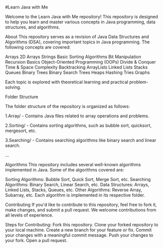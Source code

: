 ﻿#Learn Java with Me

 
Welcome to the Learn Java with Me repository! This repository is designed to help you learn and master various concepts in Java programming, data structures, and algorithms.


About
This repository serves as a revision of Java Data Structures and Algorithms (DSA), covering important topics in Java programming. The following concepts are covered:


Arrays
2D Arrays
Strings
Basic Sorting Algorithms
Bit Manipulation
Recursion Basics
Object-Oriented Programming (OOPs)
Divide & Conquer
Time & Space Complexity
Backtracking
ArrayLists
Linked Lists
Stacks
Queues
Binary Trees
Binary Search Trees
Heaps
Hashing
Tries
Graphs


Each topic is explored with theoretical learning and practical problem-solving.

Folder Structure


The folder structure of the repository is organized as follows:


1.Array/
    - Contains Java files related to array operations and problems.

2.Sorting/
    - Contains sorting algorithms, such as bubble sort, quicksort, mergesort, etc.

3.Searching/
    - Contains searching algorithms like binary search and linear search.

...



Algorithms
This repository includes several well-known algorithms implemented in Java. Some of the algorithms covered are:



Sorting Algorithms: Bubble Sort, Quick Sort, Merge Sort, etc.
Searching Algorithms: Binary Search, Linear Search, etc.
Data Structures: Arrays, Linked Lists, Stacks, Queues, etc.
Other Algorithms: Reverse Array, Subarray, etc.
Each algorithm is implemented in its respective folder.



Contributing
If you'd like to contribute to this repository, feel free to fork it, make changes, and submit a pull request. We welcome contributions from all levels of experience.



Steps for Contributing:
Fork this repository.
Clone your forked repository to your local machine.
Create a new branch for your feature or fix.
Commit your changes with a meaningful commit message.
Push your changes to your fork.
Open a pull request.
